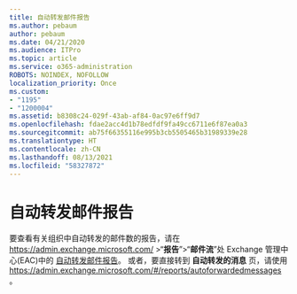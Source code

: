 ```yaml
---
title: 自动转发邮件报告
ms.author: pebaum
author: pebaum
ms.date: 04/21/2020
ms.audience: ITPro
ms.topic: article
ms.service: o365-administration
ROBOTS: NOINDEX, NOFOLLOW
localization_priority: Once
ms.custom:
- "1195"
- "1200004"
ms.assetid: b8308c24-029f-43ab-af84-0ac97e6ff9d7
ms.openlocfilehash: fdae2acc4d1b78edfdf9fa49cc6711e6f87ea0a3
ms.sourcegitcommit: ab75f66355116e995b3cb5505465b31989339e28
ms.translationtype: HT
ms.contentlocale: zh-CN
ms.lasthandoff: 08/13/2021
ms.locfileid: "58327872"
---
```

# <a name="auto-forwarded-messages-report"></a>自动转发邮件报告

要查看有关组织中自动转发的邮件数的报告，请在 <https://admin.exchange.microsoft.com/> \>“**报告**”\>“**邮件流**”处 Exchange 管理中心(EAC)中的 [自动转发邮件报告](https://docs.microsoft.com/exchange/monitoring/mail-flow-reports/mfr-auto-forwarded-messages-report)。 或者，要直接转到 **自动转发的消息** 页，请使用 <https://admin.exchange.microsoft.com/#/reports/autoforwardedmessages>。
  